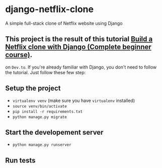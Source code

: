 # django-netflix-clone
A simple full-stack clone of Netflix website using Django

## This project is the result of this tutorial [Build a Netflix clone with Django (Complete beginner course)](https://dev.to/fayomihorace/build-a-netflix-clone-with-django-part-1-complete-beginner-course-3al3).
on `Dev.to`.
If you're already familiar with Django, you don't need to follow the tutorial.
Just follow these few step:

## Setup the project
- `virtualenv venv` (make sure you have `virtualenv` installed)
- `source venv/bin/activate`
- `pip install -r requirements.txt`
- `python manage.py migrate`

## Start the developement server
- `python manage.py runserver`

## Run tests
